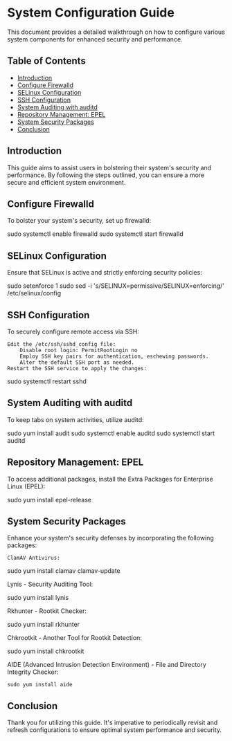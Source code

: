 # System Configuration Guide

This document provides a detailed walkthrough on how to configure various system components for enhanced security and performance.

## Table of Contents
- [Introduction](#introduction)
- [Configure Firewalld](#configure-firewalld)
- [SELinux Configuration](#selinux-configuration)
- [SSH Configuration](#ssh-configuration)
- [System Auditing with auditd](#system-auditing-with-auditd)
- [Repository Management: EPEL](#repository-management-epel)
- [System Security Packages](#system-security-packages)
- [Conclusion](#conclusion)

## Introduction
This guide aims to assist users in bolstering their system's security and performance. By following the steps outlined, you can ensure a more secure and efficient system environment.

## Configure Firewalld
To bolster your system's security, set up firewalld:


sudo systemctl enable firewalld
sudo systemctl start firewalld

## SELinux Configuration

Ensure that SELinux is active and strictly enforcing security policies:


sudo setenforce 1
sudo sed -i 's/SELINUX=permissive/SELINUX=enforcing/' /etc/selinux/config

## SSH Configuration

To securely configure remote access via SSH:

    Edit the /etc/ssh/sshd_config file:
        Disable root login: PermitRootLogin no
        Employ SSH key pairs for authentication, eschewing passwords.
        Alter the default SSH port as needed.
    Restart the SSH service to apply the changes:


sudo systemctl restart sshd

## System Auditing with auditd

To keep tabs on system activities, utilize auditd:



sudo yum install audit
sudo systemctl enable auditd
sudo systemctl start auditd

## Repository Management: EPEL

To access additional packages, install the Extra Packages for Enterprise Linux (EPEL):


sudo yum install epel-release

## System Security Packages

Enhance your system's security defenses by incorporating the following packages:

    ClamAV Antivirus:



sudo yum install clamav clamav-update

Lynis - Security Auditing Tool:


sudo yum install lynis

Rkhunter - Rootkit Checker:


sudo yum install rkhunter

Chkrootkit - Another Tool for Rootkit Detection:


sudo yum install chkrootkit

AIDE (Advanced Intrusion Detection Environment) - File and Directory Integrity Checker:



    sudo yum install aide

## Conclusion

Thank you for utilizing this guide. It's imperative to periodically revisit and refresh configurations to ensure optimal system performance and security.
